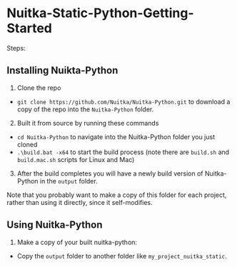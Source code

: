 # Nuitka-Static-Python-Getting-Started

Steps:

## Installing Nuikta-Python
1. Clone the repo
- `git clone https://github.com/Nuitka/Nuitka-Python.git` to download a copy of the repo into the `Nuitka-Python` folder.
2. Built it from source by running these commands
- `cd Nuitka-Python` to navigate into the Nuitka-Python folder you just cloned
- `.\build.bat -x64` to start the build process (note there are `build.sh` and `build.mac.sh` scripts for Linux and Mac)
3. After the build completes you will have a newly build version of Nuitka-Python in the `output` folder.

Note that you probably want to make a copy of this folder for each project, rather than using it directly, since it self-modifies.

## Using Nuitka-Python

1. Make a copy of your built nuitka-python:
- Copy the `output` folder to another folder like `my_project_nuitka_static`.
